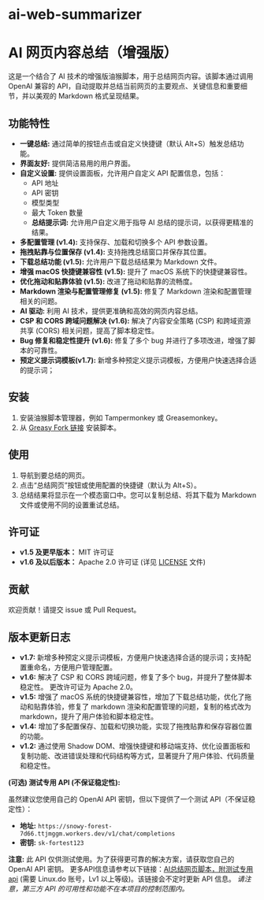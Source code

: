 # ai-web-summarizer
# AI 网页内容总结（增强版）

这是一个结合了 AI 技术的增强版油猴脚本，用于总结网页内容。该脚本通过调用 OpenAI 兼容的 API，自动提取并总结当前网页的主要观点、关键信息和重要细节，并以美观的 Markdown 格式呈现结果。

## 功能特性

* **一键总结:** 通过简单的按钮点击或自定义快捷键（默认 Alt+S）触发总结功能。
* **界面友好:** 提供简洁易用的用户界面。
* **自定义设置:**  提供设置面板，允许用户自定义 API 配置信息，包括：
    * API 地址
    * API 密钥
    * 模型类型
    * 最大 Token 数量
    * **总结提示词:**  允许用户自定义用于指导 AI 总结的提示词，以获得更精准的结果。
* **多配置管理 (v1.4):** 支持保存、加载和切换多个 API 参数设置。
* **拖拽贴靠与位置保存 (v1.4):** 支持拖拽总结窗口并保存其位置。
* **下载总结功能 (v1.5):**  允许用户下载总结结果为 Markdown 文件。
* **增强 macOS 快捷键兼容性 (v1.5):** 提升了 macOS 系统下的快捷键兼容性。
* **优化拖动和贴靠体验 (v1.5):**  改进了拖动和贴靠的流畅度。
* **Markdown 渲染与配置管理修复 (v1.5):**  修复了 Markdown 渲染和配置管理相关的问题。
* **AI 驱动:** 利用 AI 技术，提供更准确和高效的网页内容总结。
* **CSP 和 CORS 跨域问题解决 (v1.6):** 解决了内容安全策略 (CSP) 和跨域资源共享 (CORS) 相关问题，提高了脚本稳定性。
* **Bug 修复和稳定性提升 (v1.6):**  修复了多个 bug 并进行了多项改进，增强了脚本的可靠性。
* **预定义提示词模板(v1.7):**  新增多种预定义提示词模板，方便用户快速选择合适的提示词；

## 安装

1. 安装油猴脚本管理器，例如 Tampermonkey 或 Greasemonkey。
2. 从 [Greasy Fork 链接](https://greasyfork.org/zh-CN/scripts/515734-ai%E7%BD%91%E9%A1%B5%E5%86%85%E5%AE%B9%E6%80%BB%E7%BB%93-%E5%A2%9E%E5%BC%BA%E7%89%88) 安装脚本。

## 使用

1. 导航到要总结的网页。
2. 点击“总结网页”按钮或使用配置的快捷键（默认为 Alt+S）。
3. 总结结果将显示在一个模态窗口中。您可以复制总结、将其下载为 Markdown 文件或使用不同的设置重试总结。


## 许可证

* **v1.5 及更早版本：** MIT 许可证
* **v1.6 及以后版本：** Apache 2.0 许可证  (详见 [LICENSE](LICENSE.txt) 文件)


## 贡献

欢迎贡献！请提交 issue 或 Pull Request。


## 版本更新日志

* **v1.7:** 新增多种预定义提示词模板，方便用户快速选择合适的提示词；支持配置重命名，方便用户管理配置。
* **v1.6:** 解决了 CSP 和 CORS 跨域问题，修复了多个 bug，并提升了整体脚本稳定性。  更改许可证为 Apache 2.0。
* **v1.5:** 增强了 macOS 系统的快捷键兼容性，增加了下载总结功能，优化了拖动和贴靠体验，修复了 markdown 渲染和配置管理的问题，复制的格式改为 markdown，提升了用户体验和脚本稳定性。
* **v1.4:** 增加了多配置保存、加载和切换功能，实现了拖拽贴靠和保存容器位置的功能。
* **v1.2:** 通过使用 Shadow DOM、增强快捷键和移动端支持、优化设置面板和复制功能、改进错误处理和代码结构等方式，显著提升了用户体验、代码质量和稳定性。


**(可选) 测试专用 API (不保证稳定性):**

虽然建议您使用自己的 OpenAI API 密钥，但以下提供了一个测试 API（不保证稳定性）：

* **地址:** `https://snowy-forest-7d66.ttjmggm.workers.dev/v1/chat/completions`
* **密钥:** `sk-fortest123`

**注意:** 此 API 仅供测试使用。为了获得更可靠的解决方案，请获取您自己的 OpenAI API 密钥。 更多API信息请参考以下链接：[AI总结网页脚本，附测试专用api](https://linux.do/t/topic/250373)  (需要 Linux.do 账号，Lv1 以上等级)。该链接会不定时更新 API 信息。 *请注意，第三方 API 的可用性和功能不在本项目的控制范围内。*